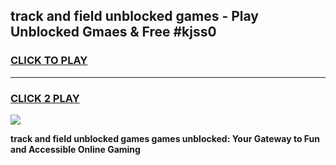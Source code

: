 
## track and field unblocked games - Play Unblocked Gmaes & Free #kjss0
<h3>
<a href="https://news.freeplayer.one?title=track_and_field_unblocked_games&ref=03M">CLICK TO PLAY</a></h3>
<hr>

<h3>
<a href="https://news.freeplayer.one?title=track_and_field_unblocked_games&ref=03M">CLICK 2 PLAY</a>
  
</h3>

<a href="https://news.freeplayer.one?title=track_and_field_unblocked_games&ref=03M"><img src="https://clearcache.store/games.png"></a>


**track and field unblocked games games unblocked: Your Gateway to Fun and Accessible Online Gaming**
